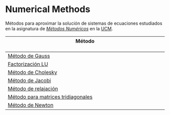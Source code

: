 # Numerical Methods
Métodos para aproximar la solución de sistemas de ecuaciones estudiados en la asignatura de [*Métodos Numéricos*](https://www.ucm.es/estudios/grado-matematicas-plan-800579 "Métodos Numéricos en la UCM") en la [UCM](https://www.ucm.es/ "Universidad Complutense de Madrid").

| Método &nbsp;&nbsp;&nbsp;&nbsp;&nbsp;&nbsp;&nbsp;&nbsp;&nbsp;&nbsp;&nbsp;&nbsp;&nbsp;&nbsp;&nbsp;&nbsp;&nbsp;&nbsp;&nbsp;&nbsp;&nbsp;&nbsp;&nbsp;&nbsp;&nbsp;&nbsp;&nbsp;&nbsp;&nbsp;&nbsp;&nbsp;&nbsp;&nbsp;&nbsp;&nbsp;&nbsp;&nbsp;&nbsp;&nbsp;&nbsp;&nbsp;&nbsp;&nbsp;&nbsp;&nbsp;&nbsp;&nbsp;&nbsp;&nbsp;&nbsp;&nbsp;&nbsp;&nbsp;&nbsp;&nbsp;&nbsp;&nbsp;&nbsp;&nbsp;&nbsp;&nbsp;&nbsp;&nbsp;&nbsp;&nbsp;&nbsp;&nbsp;&nbsp;&nbsp;&nbsp;&nbsp;&nbsp;&nbsp;&nbsp;&nbsp;&nbsp;&nbsp;&nbsp;&nbsp;&nbsp;&nbsp;&nbsp;&nbsp;&nbsp;&nbsp;&nbsp;&nbsp;&nbsp;&nbsp;&nbsp;&nbsp;&nbsp;&nbsp;&nbsp;&nbsp;&nbsp;&nbsp;&nbsp;&nbsp;&nbsp;&nbsp;&nbsp;&nbsp;&nbsp;&nbsp; |
| ------------- |
| [Método de Gauss](Algorithms/Gaussiana.m)   |
| [Factorización LU](Algorithms/LU.m)   |
| [Método de Cholesky](Algorithms/Cholesky.m)   |
| [Método de Jacobi](Algorithms/Jacobi.m)   |
| [Método de relajación](Algorithms/Relajacion.m)   |
| [Método para matrices tridiagonales](Algorithms/Tridiagonales.m)   |
| [Método de Newton](Algorithms/Interpolacion.m)   |
